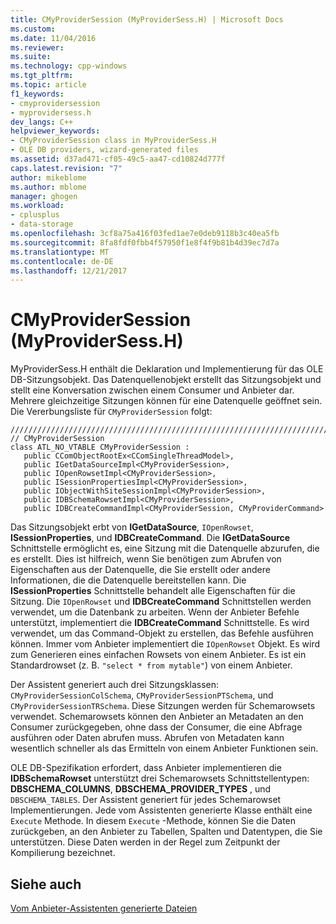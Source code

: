 ```yaml
---
title: CMyProviderSession (MyProviderSess.H) | Microsoft Docs
ms.custom: 
ms.date: 11/04/2016
ms.reviewer: 
ms.suite: 
ms.technology: cpp-windows
ms.tgt_pltfrm: 
ms.topic: article
f1_keywords:
- cmyprovidersession
- myprovidersess.h
dev_langs: C++
helpviewer_keywords:
- CMyProviderSession class in MyProviderSess.H
- OLE DB providers, wizard-generated files
ms.assetid: d37ad471-cf05-49c5-aa47-cd10824d777f
caps.latest.revision: "7"
author: mikeblome
ms.author: mblome
manager: ghogen
ms.workload:
- cplusplus
- data-storage
ms.openlocfilehash: 3cf8a75a416f03fed1ae7e0deb9118b3c40ea5fb
ms.sourcegitcommit: 8fa8fdf0fbb4f57950f1e8f4f9b81b4d39ec7d7a
ms.translationtype: MT
ms.contentlocale: de-DE
ms.lasthandoff: 12/21/2017
---
```

# <a name="cmyprovidersession-myprovidersessh"></a>CMyProviderSession (MyProviderSess.H)
MyProviderSess.H enthält die Deklaration und Implementierung für das OLE DB-Sitzungsobjekt. Das Datenquellenobjekt erstellt das Sitzungsobjekt und stellt eine Konversation zwischen einem Consumer und Anbieter dar. Mehrere gleichzeitige Sitzungen können für eine Datenquelle geöffnet sein. Die Vererbungsliste für `CMyProviderSession` folgt:  
  
```  
/////////////////////////////////////////////////////////////////////////  
// CMyProviderSession  
class ATL_NO_VTABLE CMyProviderSession :   
   public CComObjectRootEx<CComSingleThreadModel>,  
   public IGetDataSourceImpl<CMyProviderSession>,  
   public IOpenRowsetImpl<CMyProviderSession>,  
   public ISessionPropertiesImpl<CMyProviderSession>,  
   public IObjectWithSiteSessionImpl<CMyProviderSession>,  
   public IDBSchemaRowsetImpl<CMyProviderSession>,  
   public IDBCreateCommandImpl<CMyProviderSession, CMyProviderCommand>  
```  
  
 Das Sitzungsobjekt erbt von **IGetDataSource**, `IOpenRowset`, **ISessionProperties**, und **IDBCreateCommand**. Die **IGetDataSource** Schnittstelle ermöglicht es, eine Sitzung mit die Datenquelle abzurufen, die es erstellt. Dies ist hilfreich, wenn Sie benötigen zum Abrufen von Eigenschaften aus der Datenquelle, die Sie erstellt oder andere Informationen, die die Datenquelle bereitstellen kann. Die **ISessionProperties** Schnittstelle behandelt alle Eigenschaften für die Sitzung. Die `IOpenRowset` und **IDBCreateCommand** Schnittstellen werden verwendet, um die Datenbank zu arbeiten. Wenn der Anbieter Befehle unterstützt, implementiert die **IDBCreateCommand** Schnittstelle. Es wird verwendet, um das Command-Objekt zu erstellen, das Befehle ausführen können. Immer vom Anbieter implementiert die `IOpenRowset` Objekt. Es wird zum Generieren eines einfachen Rowsets von einem Anbieter. Es ist ein Standardrowset (z. B. `"select * from mytable"`) von einem Anbieter.  
  
 Der Assistent generiert auch drei Sitzungsklassen: `CMyProviderSessionColSchema`, `CMyProviderSessionPTSchema`, und `CMyProviderSessionTRSchema`. Diese Sitzungen werden für Schemarowsets verwendet. Schemarowsets können den Anbieter an Metadaten an den Consumer zurückgegeben, ohne dass der Consumer, die eine Abfrage ausführen oder Daten abrufen muss. Abrufen von Metadaten kann wesentlich schneller als das Ermitteln von einem Anbieter Funktionen sein.  
  
 OLE DB-Spezifikation erfordert, dass Anbieter implementieren die **IDBSchemaRowset** unterstützt drei Schemarowsets Schnittstellentypen: **DBSCHEMA_COLUMNS**, **DBSCHEMA_PROVIDER_TYPES** , und `DBSCHEMA_TABLES`. Der Assistent generiert für jedes Schemarowset Implementierungen. Jede vom Assistenten generierte Klasse enthält eine `Execute` Methode. In diesem `Execute` -Methode, können Sie die Daten zurückgeben, an den Anbieter zu Tabellen, Spalten und Datentypen, die Sie unterstützen. Diese Daten werden in der Regel zum Zeitpunkt der Kompilierung bezeichnet.  
  
## <a name="see-also"></a>Siehe auch  
 [Vom Anbieter-Assistenten generierte Dateien](../../data/oledb/provider-wizard-generated-files.md)